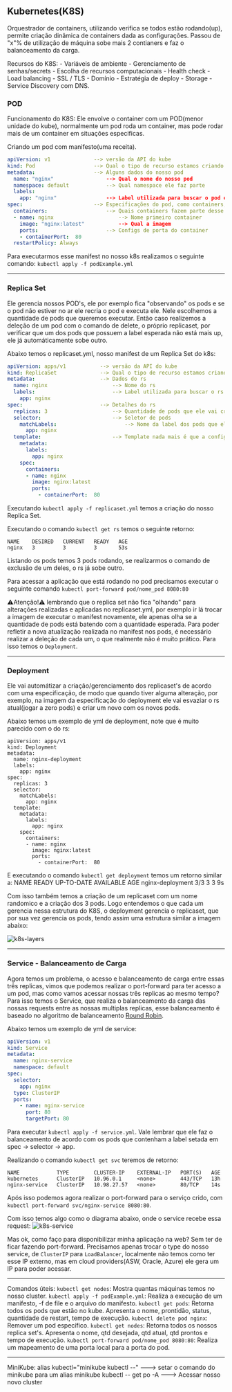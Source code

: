 ## Kubernetes(K8S)

Orquestrador de containers, utilizando verifica se todos estão rodando(up), permite criação dinâmica de containers dada as configurações. Passou de "x"% de utilização de máquina sobe mais 2 contianers e faz o balanceamento da carga.

Recursos do K8S: - Variáveis de ambiente - Gerenciamento de senhas/secrets - Escolha de recursos computacionais - Health check - Load balancing - SSL / TLS - Domínio - Estratégia de deploy - Storage - Service Discovery com DNS.

### POD

Funcionamento do K8S: Ele envolve o container com um POD(menor unidade do kube), normalmente um pod roda um container, mas pode rodar mais de um container em situações especificas.

Criando um pod com manifesto(uma receita).

```yml
apiVersion: v1              --> versão da API do kube
kind: Pod                   --> Qual o tipo de recurso estamos criando
metadata:                   --> Alguns dados do nosso pod
  name: "nginx"                 --> Qual o nome do nosso pod
  namespace: default            --> Qual namespace ele faz parte
  labels:
    app: "nginx"                --> Label utilizada para buscar o pod em consultas
spec:                       --> Especificações do pod, como containers, volumes, restart do pod e etc.
  containers:                   --> Quais containers fazem parte desse pod
  - name: nginx                     --> Nome primeiro container
    image: "nginx:latest"           --> Qual a imagem
    ports:                      --> Configs de porta do container
    - containerPort:  80
  restartPolicy: Always
```

Para executarmos esse manifest no nosso k8s realizamos o seguinte comando: `kubectl apply -f podExample.yml`

---

### Replica Set

Ele gerencia nossos POD's, ele por exemplo fica "observando" os pods e se o pod não estiver no ar ele recria o pod e executa ele. Nele escolhemos a quantidade de pods que queremos executar. Então caso realizemos a deleção de um pod com o comando de delete, o próprio replicaset, por verificar que um dos pods que possuem a label esperada não está mais up, ele já automáticamente sobe outro.

Abaixo temos o replicaset.yml, nosso manifest de um Replica Set do k8s:

```yml
apiVersion: apps/v1           --> versão da API do kube
kind: ReplicaSet              --> Qual o tipo de recurso estamos criando
metadata:                     --> Dados do rs
  name: nginx                     --> Nome do rs
  labels:                         --> Label utilizada para buscar o rs em consultas
    app: nginx
spec:                         --> Detalhes do rs
  replicas: 3                     --> Quantidade de pods que ele vai criar/gerenciar
  selector:                       --> Seletor de pods
    matchLabels:                      --> Nome da label dos pods que ele vai gerenciar
      app: nginx
  template:                       --> Template nada mais é que a configuração dos containers que vão estar nos pods que o rs gerencia
    metadata:
      labels:
        app: nginx
    spec:
      containers:
      - name: nginx
        image: nginx:latest
        ports:
          - containerPort:  80
```

Executando `kubectl apply -f replicaset.yml` temos a criação do nosso Replica Set.

Executando o comando `kubectl get rs` temos o seguinte retorno:

```
NAME    DESIRED   CURRENT   READY   AGE
nginx   3         3         3       53s
```

Listando os pods temos 3 pods rodando, se realizarmos o comando de exclusão de um deles, o rs já sobe outro.

Para acessar a aplicação que está rodando no pod precisamos executar o seguinte comando `kubectl port-forward pod/nome_pod 8080:80`

⚠Atenção!⚠ lembrando que o replica set não fica "olhando" para alterações realizadas e aplicadas no replicaset.yml, por exemplo ir lá trocar a imagem de executar o manifest novamente, ele apenas olha se a quantidade de pods está batendo com a quantidade esperada. Para poder refletir a nova atualização realizada no manifest nos pods, é necessário realizar a deleção de cada um, o que realmente não é muito prático. Para isso temos o `Deployment`.

---

### Deployment

Ele vai automátizar a criação/gerenciamento dos replicaset's de acordo com uma especificação, de modo que quando tiver alguma alteração, por exemplo, na imagem da especificação do deployment ele vai esvaziar o rs atual(jogar a zero pods) e criar um novo com os novos pods.

Abaixo temos um exemplo de yml de deployment, note que é muito parecido com o do rs:

```
apiVersion: apps/v1
kind: Deployment
metadata:
  name: nginx-deployment
  labels:
    app: nginx
spec:
  replicas: 3
  selector:
    matchLabels:
      app: nginx
  template:
    metadata:
      labels:
        app: nginx
    spec:
      containers:
      - name: nginx
        image: nginx:latest
        ports:
          - containerPort:  80
```

E executando o comando `kubectl get deployment` temos um retorno similar a:
NAME READY UP-TO-DATE AVAILABLE AGE
nginx-deployment 3/3 3 3 9s

Com isso também temos a criação de um replicaset com um nome randomico e a criação dos 3 pods. Logo entendemos o que cada um gerencia nessa estrutura do K8S, o deployment gerencia o replicaset, que por sua vez gerencia os pods, tendo assim uma estrutura similar a imagem abaixo:

![k8s-layers](https://github.com/Sandrolaxx/frostNext/assets/61207420/a88f930f-7f7b-472d-bd01-26976755c277)

---

### Service - Balanceamento de Carga

Agora temos um problema, o acesso e balanceamento de carga entre essas três replicas, vimos que podemos realizar o port-forward para ter acesso a um pod, mas como vamos acessar nossas três replicas ao mesmo tempo? Para isso temos o Service, que realiza o balanceamento da carga das nossas requests entre as nossas multiplas replicas, esse balanceamento é baseado no algoritmo de balanceamento [Round Robin](https://somosagility.com.br/balanceamento-de-carga-baseado-no-metodo-round-robin/).

Abaixo temos um exemplo de yml de service:

```yml
apiVersion: v1
kind: Service
metadata:
  name: nginx-service
  namespace: default
spec:
  selector:
    app: nginx
  type: ClusterIP
  ports:
    - name: nginx-service
      port: 80
      targetPort: 80
```

Para executar `kubectl apply -f service.yml`. Vale lembrar que ele faz o balanceamento de acordo com os pods que contenham a label setada em spec -> selector -> app.

Realizando o comando `kubectl get svc` teremos de retorno:

```
NAME            TYPE        CLUSTER-IP    EXTERNAL-IP   PORT(S)   AGE
kubernetes      ClusterIP   10.96.0.1     <none>        443/TCP   13h
nginx-service   ClusterIP   10.98.27.57   <none>        80/TCP    14s
```

Após isso podemos agora realizar o port-forward para o serviço crido, com `kubectl port-forward svc/nginx-service 8080:80`.

Com isso temos algo como o diagrama abaixo, onde o service recebe essa request:
![k8s-service](https://github.com/Sandrolaxx/recarga-api/assets/61207420/a837502d-508d-4e09-8a60-755ebaa0da29)

Mas ok, como faço para disponibilizar minha aplicação na web? Sem ter de ficar fazendo port-forward. Precisamos apenas trocar o type do nosso service, de `ClusterIP` para `LoadBalancer`, localmente não temos como ter esse IP externo, mas em cloud providers(ASW, Oracle, Azure) ele gera um IP para poder acessar.

---

Comandos úteis:
`kubectl get nodes`: Mostra quantas máquinas temos no nosso cluster.
`kubectl apply -f podExample.yml`: Realiza a execução de um manifesto, -f de file e o arquivo do manifesto.
`kubectl get pods`: Retorna todos os pods que estão no kube. Apresenta o nome, prontidão, status, quantidade de restart, tempo de execução.
`kubectl delete pod nginx`: Remover um pod específico.
`kubectl get nodes`: Retorna todos os nossos replica set's. Apresenta o nome, qtd desejada, qtd atual, qtd prontos e tempo de execução.
`kubectl port-forward pod/nome_pod 8080:80`: Realiza um mapeamento de uma porta local para a porta do pod.

---

MiniKube:
alias kubectl="minikube kubectl --" ---> setar o comando do minikube para um alias
minikube kubectl -- get po -A ---> Acessar nosso novo cluster
